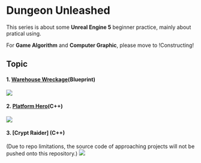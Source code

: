 # Dungeon Unleashed

This series is about some  **Unreal Engine 5** beginner practice, mainly about pratical using.

For **Game Algorithm** and **Computer Graphic**, please move to !Constructing!



## Topic

#### 1. [Warehouse Wreckage](https://github.com/evan901010/Unreal-5-practice/tree/main/Warehouse%20Wreckage)(Blueprint)

![](https://github.com/evan901010/Unreal-5-practice/blob/main/demo/Warehouse%20Wreckage.gif)

#### 2. [Platform Hero](https://github.com/evan901010/Unreal-5-practice/tree/main/Platform%20Hero)(C++)
![](https://github.com/evan901010/Unreal-5-practice/blob/99e5e8a263baf14d6c531637f3b5bbbafd0653d6/demo/Platform%20Hero.gif)

#### 3. [Crypt Raider] (C++)
(Due to repo limitations, the source code of approaching projects will not be pushed onto this repository.)
![](https://github.com/evan901010/Unreal-5-practice/blob/9b11508ca431df064017558bfe2060883551a031/demo/Crypt%20Raider.gif)
